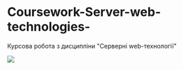 # Coursework-Server-web-technologies-
Курсова робота з дисципліни "Серверні web-технології"

![](assets/video.gif)
